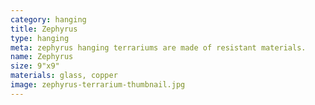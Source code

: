 ```yaml
---
category: hanging
title: Zephyrus
type: hanging 
meta: zephyrus hanging terrariums are made of resistant materials.
name: Zephyrus
size: 9"x9"
materials: glass, copper
image: zephyrus-terrarium-thumbnail.jpg
---
```

